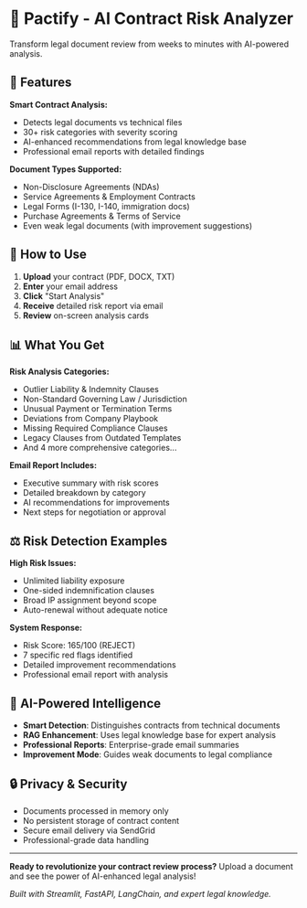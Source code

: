 # 🚀 Pactify - AI Contract Risk Analyzer

Transform legal document review from weeks to minutes with AI-powered analysis.

## 🎯 Features

**Smart Contract Analysis:**
- Detects legal documents vs technical files
- 30+ risk categories with severity scoring
- AI-enhanced recommendations from legal knowledge base
- Professional email reports with detailed findings

**Document Types Supported:**
- Non-Disclosure Agreements (NDAs)
- Service Agreements & Employment Contracts  
- Legal Forms (I-130, I-140, immigration docs)
- Purchase Agreements & Terms of Service
- Even weak legal documents (with improvement suggestions)

## 🚀 How to Use

1. **Upload** your contract (PDF, DOCX, TXT)
2. **Enter** your email address
3. **Click** "Start Analysis" 
4. **Receive** detailed risk report via email
5. **Review** on-screen analysis cards

## 📊 What You Get

**Risk Analysis Categories:**
- Outlier Liability & Indemnity Clauses
- Non-Standard Governing Law / Jurisdiction
- Unusual Payment or Termination Terms  
- Deviations from Company Playbook
- Missing Required Compliance Clauses
- Legacy Clauses from Outdated Templates
- And 4 more comprehensive categories...

**Email Report Includes:**
- Executive summary with risk scores
- Detailed breakdown by category
- AI recommendations for improvements
- Next steps for negotiation or approval

## ⚖️ Risk Detection Examples

**High Risk Issues:**
- Unlimited liability exposure
- One-sided indemnification clauses
- Broad IP assignment beyond scope
- Auto-renewal without adequate notice

**System Response:**
- Risk Score: 165/100 (REJECT)
- 7 specific red flags identified  
- Detailed improvement recommendations
- Professional email report with analysis

## 🧠 AI-Powered Intelligence

- **Smart Detection**: Distinguishes contracts from technical documents
- **RAG Enhancement**: Uses legal knowledge base for expert analysis
- **Professional Reports**: Enterprise-grade email summaries
- **Improvement Mode**: Guides weak documents to legal compliance

## 🔒 Privacy & Security

- Documents processed in memory only
- No persistent storage of contract content
- Secure email delivery via SendGrid
- Professional-grade data handling

---

**Ready to revolutionize your contract review process?** Upload a document and see the power of AI-enhanced legal analysis!

*Built with Streamlit, FastAPI, LangChain, and expert legal knowledge.*
